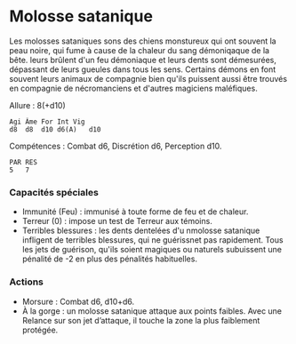 # Molosse satanique
Les molosses sataniques sons des chiens monstureux qui ont souvent la peau noire, qui fume à cause de la chaleur du sang démoniqaque de la bête. leurs brûlent d'un feu démoniaque et leurs dents sont démesurées, dépassant de leurs gueules dans tous les sens. Certains démons en font souvent leurs animaux de compagnie bien qu'ils puissent aussi être trouvés en compagnie de nécromanciens et d'autres magiciens maléfiques.

Allure : 8(+d10)

	Agi	Âme	For	Int	Vig
	d8	d8	d10	d6(A)	d10

Compétences : Combat d6, Discrétion d6, Perception d10.

	PAR	RES
	5	7

### Capacités spéciales
- Immunité (Feu) : immunisé à toute forme de feu et de chaleur.
- Terreur (0) : impose un test de Terreur aux témoins.
- Terribles blessures : les dents dentelées d'u nmolosse satanique infligent de terribles blessures, qui ne guérissnet pas rapidement. Tous les jets de guérison, qu'ils soient magiques ou naturels subuissent une pénalité de -2 en plus des pénalités habituelles.

### Actions
- Morsure : Combat d6, d10+d6.
- À la gorge : un molosse satanique attaque aux points faibles. Avec une Relance sur son jet d’attaque, il touche la zone la plus faiblement protégée.
